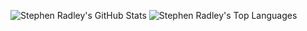 ![Stephen Radley's GitHub Stats](https://github-readme-stats.vercel.app/api?username=sradley&count_private=true&show_icons=true&hide=contribs&line_height=20)
![Stephen Radley's Top Languages](https://github-readme-stats.vercel.app/api/top-langs/?username=sradley&langs_count=6&layout=compact)
